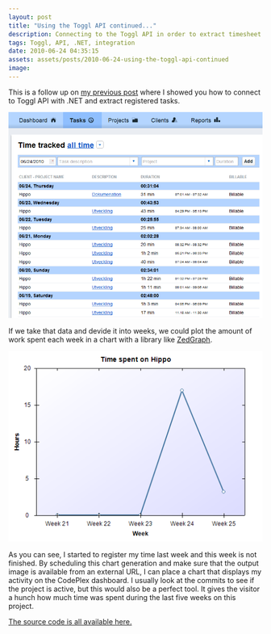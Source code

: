 ```yaml
---
layout: post
title: "Using the Toggl API continued..."
description: Connecting to the Toggl API in order to extract timesheet data and create a graph.
tags: Toggl, API, .NET, integration
date: 2010-06-24 04:35:15
assets: assets/posts/2010-06-24-using-the-toggl-api-continued
image: 
---
```


This is a follow up on [my previous post](/2010/06/21/connect-to-toggl-api-with-net.html) where I showed you how to connect to Toggl API with .NET and extract registered tasks.

![toggl time track](/assets/posts/2010-06-24-using-the-toggl-api-continued/toggltimetrack.png)

If we take that data and devide it into weeks, we could plot the amount of work spent each week in a chart with a library like [ZedGraph](http://zedgraph.org/wiki/index.php?title=Main_Page).

![toggl graph](/assets/posts/2010-06-24-using-the-toggl-api-continued/togglgraph.png)

As you can see, I started to register my time last week and this week is not finished. By scheduling this chart generation and make sure that the output image is available from an external URL, I can place a chart that displays my activity on the CodePlex dashboard.  I usually look at the commits to see if the project is active, but this would also be a perfect tool. It gives the visitor a hunch how much time was spent during the last five weeks on this project.

[The source code is all available here.](/assets/posts/2010-06-24-using-the-toggl-api-continued/TogglChart.zip)
